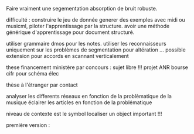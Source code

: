Faire vraiment une segementation
absorption de bruit robuste.

difficulté : construire le jeu de donnée
generer des exemples avec midi ou musicml, 
piloter l'apprentissage par la structure.
avoir une méthode générique d'apprentissage pour document structuré.

utiliser grammaire dmos pour les notes.
utiliser les reconnaisseurs uniquement sur les problèmes de segmentation pour altération ...
possible extension pour accords en scannant verticalement

these
financement ministère par concours : sujet libre !!!
projet ANR
bourse cifr pour schéma élec

thèse à l'étranger
par contact

analyser les differents réseaux en fonction de la problèmatique de la musique
éclairer les articles en fonction de la problématique

niveau de contexte est le symbol
localiser un object important !!!

première version : 
